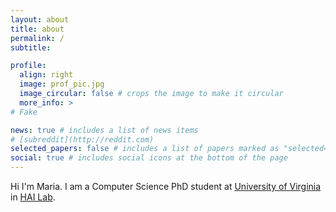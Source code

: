 ```yaml
---
layout: about
title: about
permalink: /
subtitle: 

profile:
  align: right
  image: prof_pic.jpg
  image_circular: false # crops the image to make it circular
  more_info: >
# Fake

news: true # includes a list of news items
# [subreddit](http://reddit.com)
selected_papers: false # includes a list of papers marked as "selected={true}"
social: true # includes social icons at the bottom of the page
---
```

Hi I'm Maria. I am a Computer Science PhD student at [University of Virginia](https://www.virginia.edu/) in [HAI Lab](https://www.afsanehdoryab.com/hai-technology-lab).